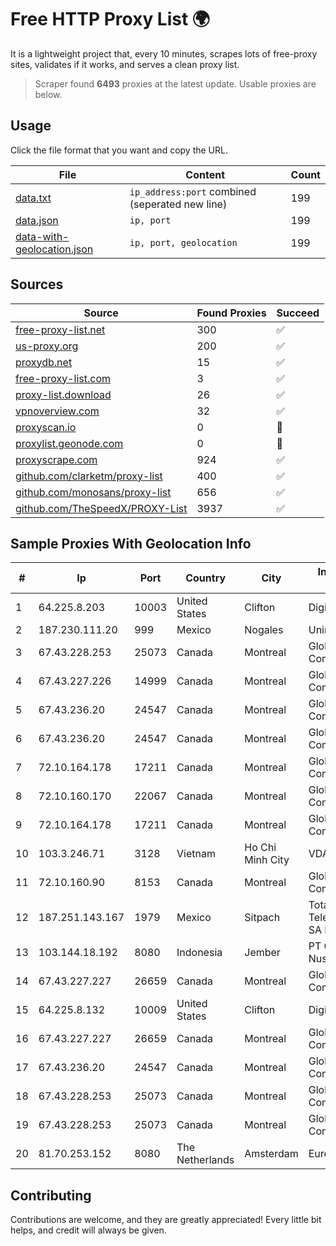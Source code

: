 
# Free HTTP Proxy List 🌍

It is a lightweight project that, every 10 minutes, scrapes lots of free-proxy sites, validates if it works, and serves a clean proxy list.


> Scraper found **6493** proxies at the latest update. Usable proxies are below.

## Usage

Click the file format that you want and copy the URL.


|File|Content|Count|
|----|-------|-----|
|[data.txt](https://raw.githubusercontent.com/themiralay/Proxy-List-World/master/data.txt)|`ip_address:port` combined (seperated new line)|199|
|[data.json](https://raw.githubusercontent.com/themiralay/Proxy-List-World/master/data.json)|`ip, port`|199|
|[data-with-geolocation.json](https://raw.githubusercontent.com/themiralay/Proxy-List-World/master/data-with-geolocation.json)|`ip, port, geolocation`|199|

## Sources

|Source|Found Proxies|Succeed|
|------|-------------|-------|
|[free-proxy-list.net](https://free-proxy-list.net)|300|✅|
|[us-proxy.org](https://www.us-proxy.org)|200|✅|
|[proxydb.net](http://proxydb.net)|15|✅|
|[free-proxy-list.com](https://free-proxy-list.com/?page=&port=&type%5B%5D=http&type%5B%5D=https&up_time=0&search=Search)|3|✅|
|[proxy-list.download](https://www.proxy-list.download/HTTP)|26|✅|
|[vpnoverview.com](https://vpnoverview.com/privacy/anonymous-browsing/free-proxy-servers)|32|✅|
|[proxyscan.io](https://www.proxyscan.io)|0|🚫|
|[proxylist.geonode.com](https://proxylist.geonode.com/api/proxy-list?limit=300&page=1&sort_by=lastChecked&sort_type=desc&protocols=http,https)|0|🚫|
|[proxyscrape.com](https://api.proxyscrape.com/v2/?request=displayproxies&protocol=http&timeout=10000&country=all&ssl=all&anonymity=all)|924|✅|
|[github.com/clarketm/proxy-list](https://raw.githubusercontent.com/clarketm/proxy-list/master/proxy-list-raw.txt)|400|✅|
|[github.com/monosans/proxy-list](https://raw.githubusercontent.com/monosans/proxy-list/main/proxies/http.txt)|656|✅|
|[github.com/TheSpeedX/PROXY-List](https://raw.githubusercontent.com/TheSpeedX/PROXY-List/master/http.txt)|3937|✅|


## Sample Proxies With Geolocation Info

|#|Ip|Port|Country|City|Internet Service Provider|
|-|--|----|-------|----|-------------------------|
|1|64.225.8.203|10003|United States|Clifton|DigitalOcean, LLC|
|2|187.230.111.20|999|Mexico|Nogales|Uninet S.A. de C.V.|
|3|67.43.228.253|25073|Canada|Montreal|GloboTech Communications|
|4|67.43.227.226|14999|Canada|Montreal|GloboTech Communications|
|5|67.43.236.20|24547|Canada|Montreal|GloboTech Communications|
|6|67.43.236.20|24547|Canada|Montreal|GloboTech Communications|
|7|72.10.164.178|17211|Canada|Montreal|GloboTech Communications|
|8|72.10.160.170|22067|Canada|Montreal|GloboTech Communications|
|9|72.10.164.178|17211|Canada|Montreal|GloboTech Communications|
|10|103.3.246.71|3128|Vietnam|Ho Chi Minh City|VDATA|
|11|72.10.160.90|8153|Canada|Montreal|GloboTech Communications|
|12|187.251.143.167|1979|Mexico|Sitpach|Total Play Telecomunicaciones SA De CV|
|13|103.144.18.192|8080|Indonesia|Jember|PT Gasatek Bintang Nusantara|
|14|67.43.227.227|26659|Canada|Montreal|GloboTech Communications|
|15|64.225.8.132|10009|United States|Clifton|DigitalOcean, LLC|
|16|67.43.227.227|26659|Canada|Montreal|GloboTech Communications|
|17|67.43.236.20|24547|Canada|Montreal|GloboTech Communications|
|18|67.43.228.253|25073|Canada|Montreal|GloboTech Communications|
|19|67.43.228.253|25073|Canada|Montreal|GloboTech Communications|
|20|81.70.253.152|8080|The Netherlands|Amsterdam|EuroNet Internet|



## Contributing

Contributions are welcome, and they are greatly appreciated! Every
little bit helps, and credit will always be given.

